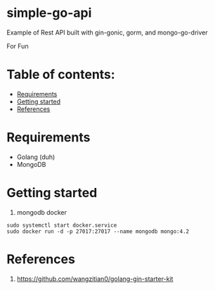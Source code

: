 # simple-go-api

Example of Rest API built with gin-gonic, gorm, and mongo-go-driver

For Fun

# Table of contents:

- [Requirements](#requirements)
- [Getting started](#getting-started)
- [References](#references)

# Requirements

- Golang (duh)
- MongoDB

# Getting started

1. mongodb docker

```
sudo systemctl start docker.service
sudo docker run -d -p 27017:27017 --name mongodb mongo:4.2
```

# References

1. https://github.com/wangzitian0/golang-gin-starter-kit
